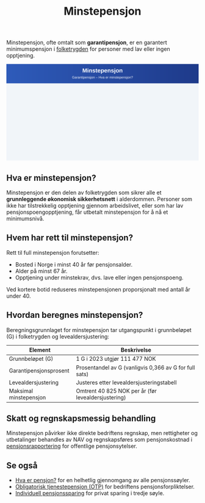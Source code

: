 ﻿---
title: "Minstepensjon"
seoTitle: "Minstepensjon"
description: 'Minstepensjon, ofte omtalt som **garantipensjon**, er en garantert minimumspensjon i [folketrygden](/blogs/regnskap/hva-er-folketrygden "Hva er folketrygden? En...'
---

Minstepensjon, ofte omtalt som **garantipensjon**, er en garantert minimumspensjon i [folketrygden](/blogs/regnskap/hva-er-folketrygden "Hva er folketrygden? En introduksjon til Norges offentlige pensjonssystem") for personer med lav eller ingen opptjening.

![Minstepensjon](minstepensjon-image.svg)

## Hva er minstepensjon?

Minstepensjon er den delen av folketrygden som sikrer alle et **grunnleggende økonomisk sikkerhetsnett** i alderdommen. Personer som ikke har tilstrekkelig opptjening gjennom arbeidslivet, eller som har lav pensjonspoengopptjening, får utbetalt minstepensjon for å nå et minimumsnivå.

## Hvem har rett til minstepensjon?

Rett til full minstepensjon forutsetter:

* Bosted i Norge i minst 40 år før pensjonsalder.
* Alder på minst 67 år.
* Opptjening under minstekrav, dvs. lave eller ingen pensjonspoeng.

Ved kortere botid reduseres minstepensjonen proporsjonalt med antall år under 40.

## Hvordan beregnes minstepensjon?

Beregningsgrunnlaget for minstepensjon tar utgangspunkt i grunnbeløpet (G) i folketrygden og levealdersjustering:

| Element                     | Beskrivelse                                                                 |
|-----------------------------|-----------------------------------------------------------------------------|
| Grunnbeløpet (G)            | 1 G i 2023 utgjør 111 477 NOK                                                |
| Garantipensjonsprosent      | Prosentandel av G (vanligvis 0,366 av G for full sats)                       |
| Levealdersjustering         | Justeres etter levealdersjusteringstabell                                    |
| Maksimal minstepensjon      | Omtrent 40 825 NOK per år (før levealdersjustering)                         |

## Skatt og regnskapsmessig behandling

Minstepensjon påvirker ikke direkte bedriftens regnskap, men rettigheter og utbetalinger behandles av NAV og regnskapsføres som pensjonskostnad i [pensjonsrapportering](/blogs/regnskap/hva-er-pensjonsrapportering "Hva er pensjonsrapportering? Komplett guide til pensjon i regnskapet") for offentlige pensjonsytelser.

## Se også

* [Hva er pensjon?](/blogs/regnskap/hva-er-pensjon "Hva er pensjon? En oversikt over norsk pensjonssystem") for en helhetlig gjennomgang av alle pensjonssøyler.
* [Obligatorisk tjenestepensjon (OTP)](/blogs/regnskap/obligatorisk-tjenestepensjon "Obligatorisk tjenestepensjon: Regler og regnskapsføring") for bedriftens pensjonsforpliktelser.
* [Individuell pensjonssparing](/blogs/regnskap/hva-er-individuell-pensjonssparing "Hva er individuell pensjonssparing? IPS og andre spareformer") for privat sparing i tredje søyle.










